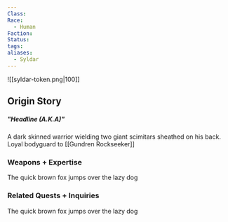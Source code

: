 ```yaml
---
Class: 
Race:
  - Human
Faction: 
Status: 
tags: 
aliases:
  - Syldar
---
```

![[syldar-token.png|100]]
## Origin Story
##### "Headline (A.K.A)"
A dark skinned warrior wielding two giant scimitars sheathed on his back. Loyal bodyguard to [[Gundren Rockseeker]]

### Weapons + Expertise
The quick brown fox jumps over the lazy dog

### Related Quests + Inquiries
The quick brown fox jumps over the lazy dog